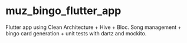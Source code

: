 # muz_bingo_flutter_app
Flutter app using Clean Architecture + Hive + Bloc. Song management + bingo card generation + unit tests with dartz and mockito.
